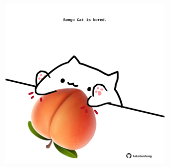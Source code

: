 <!-- built at 27/01/2024, 24:01:27 UTC -->
<p align="center">
  <img width="500" height="500" src="./ReadmeImage.svg">
</p>
